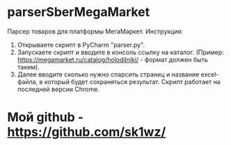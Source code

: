 # parserSberMegaMarket
Парсер товаров для платформы МегаМаркет.
Инструкция:
1. Открываете скрипт в PyCharm "parser.py".
2. Запускаете скрипт и вводите в консоль ссылку на каталог. (Пример: https://megamarket.ru/catalog/holodilniki/ - формат должен быть таким).
3. Далее вводите сколько нужно спарсить страниц и название excel-файла, в который будет сохраняться результат.
Скрипт работает на последней версии Chrome.

# Мой github - https://github.com/sk1wz/

